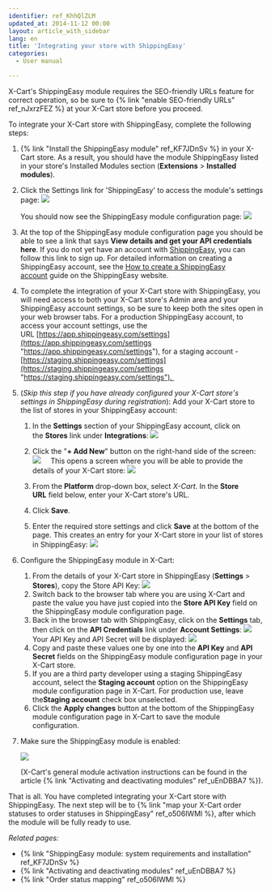 ```yaml
---
identifier: ref_KhhQlZLM
updated_at: 2014-11-12 00:00
layout: article_with_sidebar
lang: en
title: 'Integrating your store with ShippingEasy'
categories:
  - User manual

---
```


X-Cart's ShippingEasy module requires the SEO-friendly URLs feature for correct operation, so be sure to {% link "enable SEO-friendly URLs" ref_nJxrzFEZ %} at your X-Cart store before you proceed.

To integrate your X-Cart store with ShippingEasy, complete the following steps:

1.  {% link "Install the ShippingEasy module" ref_KF7JDnSv %} in your X-Cart store. As a result, you should have the module ShippingEasy listed in your store's Installed Modules section (**Extensions** > **Installed modules**). 
2.  Сlick the Settings link for 'ShippingEasy' to access the module's settings page:
    ![]({{site.baseurl}}/attachments/8224894/8355902.png)

    You should now see the ShippingEasy module configuration page:
    ![]({{site.baseurl}}/attachments/8224894/8355903.png)
3.  At the top of the ShippingEasy module configuration page you should be able to see a link that says **View details and get your API credentials here**. If you do not yet have an account with [ShippingEasy](http://shippingeasy.com/integrate-your-shipping-for-xcart-with-the-shippingeasy-app/?se-ref=96), you can follow this link to sign up. For detailed information on creating a ShippingEasy account, see the [How to create a ShippingEasy account](https://support.shippingeasy.com/entries/23453187-How-to-Create-a-ShippingEasy-account "https://support.shippingeasy.com/entries/23453187-How-to-Create-a-ShippingEasy-account") guide on the ShippingEasy website.
4.  To complete the integration of your X-Cart store with ShippingEasy, you will need access to both your X-Cart store's Admin area and your ShippingEasy account settings, so be sure to keep both the sites open in your web browser tabs. For a production ShippingEasy account, to access your account settings, use the URL [https://app.shippingeasy.com/settings](https://app.shippingeasy.com/settings "https://app.shippingeasy.com/settings"), for a staging account -[https://staging.shippingeasy.com/settings](https://staging.shippingeasy.com/settings "https://staging.shippingeasy.com/settings"). 
5.  (_Skip this step if you have already configured your X-Cart store's settings in ShippingEasy during registration_): Add your X-Cart store to the list of stores in your ShippingEasy account:
    1.  In the **Settings** section of your ShippingEasy account, click on the **Stores** link under **Integrations**:
        ![]({{site.baseurl}}/attachments/8224894/8355897.png)

    2.  Click the "**+ Add New**" button on the right-hand side of the screen:
        ![]({{site.baseurl}}/attachments/8224894/8355898.png)
            This opens a screen where you will be able to provide the details of your X-Cart store:
        ![]({{site.baseurl}}/attachments/8224894/8355899.png)

    3.  From the **Platform** drop-down box, select _X-Cart_. In the **Store URL** field below, enter your X-Cart store's URL.
    4.  Click **Save**.
    5.  Enter the required store settings and click **Save** at the bottom of the page. This creates an entry for your X-Cart store in your list of stores in ShippingEasy:
        ![]({{site.baseurl}}/attachments/8224894/8355900.png)
6.  Configure the ShippingEasy module in X-Cart:
    1.  From the details of your X-Cart store in ShippingEasy (**Settings** > **Stores**), copy the Store API Key:
        ![]({{site.baseurl}}/attachments/8224894/8355904.png)
    2.  Switch back to the browser tab where you are using X-Cart and paste the value you have just copied into the **Store API Key** field on the ShippingEasy module configuration page.
    3.  Back in the browser tab with ShippingEasy, click on the **Settings** tab, then click on the **API Credentials** link under **Account Settings**:
        ![]({{site.baseurl}}/attachments/8224894/8355905.png)
        Your API Key and API Secret will be displayed:
        ![]({{site.baseurl}}/attachments/8224894/8355906.png)
    4.  Copy and paste these values one by one into the **API Key** and **API Secret** fields on the ShippingEasy module configuration page in your X-Cart store.
    5.  If you are a third party developer using a staging ShippingEasy account, select the **Staging account** option on the ShippingEasy module configuration page in X-Cart. For production use, leave the**Staging account** check box unselected.
    6.  Click the **Apply changes** button at the bottom of the ShippingEasy module configuration page in X-Cart to save the module configuration.
7.  Make sure the ShippingEasy module is enabled:

    ![]({{site.baseurl}}/attachments/8224894/8355901.png)

    (X-Cart's general module activation instructions can be found in the article {% link "Activating and deactivating modules" ref_uEnDBBA7 %}).

That is all. You have completed integrating your X-Cart store with ShippingEasy. The next step will be to {% link "map your X-Cart order statuses to order statuses in ShippingEasy" ref_o506IWMl %}, after which the module will be fully ready to use.

_Related pages:_

*   {% link "ShippingEasy module: system requirements and installation" ref_KF7JDnSv %}
*   {% link "Activating and deactivating modules" ref_uEnDBBA7 %}
*   {% link "Order status mapping" ref_o506IWMl %}

